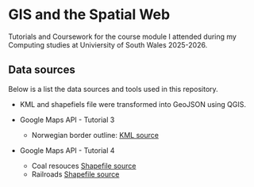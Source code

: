 # GIS and the Spatial Web
Tutorials and Coursework for the course module I attended during my Computing studies at Univiersity of South Wales 2025-2026.

## Data sources
Below is a list the data sources and tools used in this repository.
* KML and shapefiels file were transformed into GeoJSON using QGIS.

* Google Maps API - Tutorial 3
  * Norwegian border outline: [KML source](https://mapme.notion.site/402e1700c2c7496d88151b755d465428?v=814ee4b037114acc9789b9913a2b74d8)

* Google Maps API - Tutorial 4
  * Coal resouces [Shapefile source](https://www.bgs.ac.uk/datasets/coal-resources-for-new-technologies/)
  * Railroads [Shapefile source](https://data.humdata.org/dataset/hotosm_gbr_railways)

